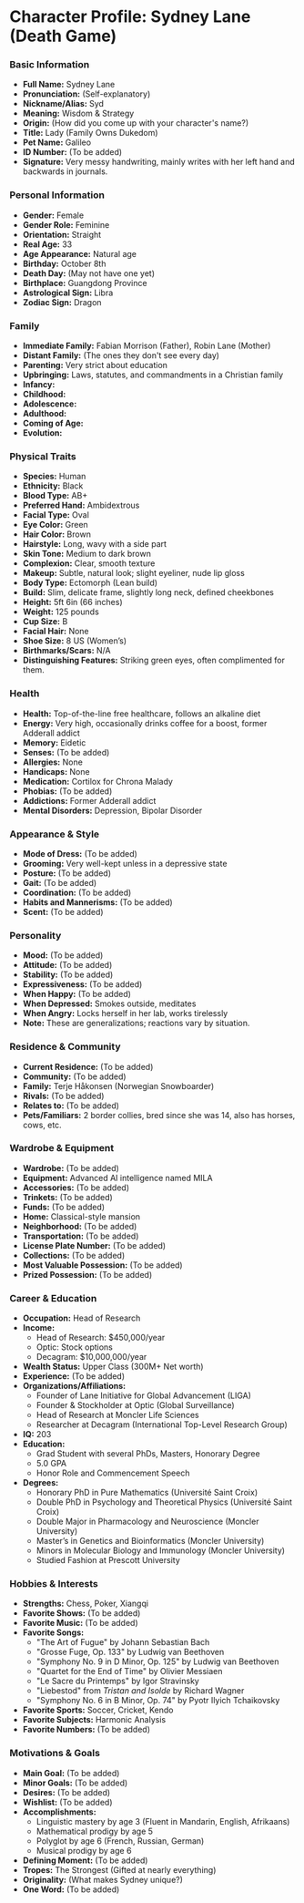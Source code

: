 # Character Profile: Sydney Lane (Death Game)

### Basic Information
- **Full Name:** Sydney Lane  
- **Pronunciation:** (Self-explanatory)  
- **Nickname/Alias:** Syd  
- **Meaning:** Wisdom & Strategy  
- **Origin:** (How did you come up with your character's name?)  
- **Title:** Lady (Family Owns Dukedom)  
- **Pet Name:** Galileo  
- **ID Number:** (To be added)  
- **Signature:** Very messy handwriting, mainly writes with her left hand and backwards in journals.  

### Personal Information
- **Gender:** Female  
- **Gender Role:** Feminine  
- **Orientation:** Straight  
- **Real Age:** 33  
- **Age Appearance:** Natural age  
- **Birthday:** October 8th  
- **Death Day:** (May not have one yet)  
- **Birthplace:** Guangdong Province  
- **Astrological Sign:** Libra  
- **Zodiac Sign:** Dragon  

### Family
- **Immediate Family:** Fabian Morrison (Father), Robin Lane (Mother)  
- **Distant Family:** (The ones they don't see every day)  
- **Parenting:** Very strict about education  
- **Upbringing:** Laws, statutes, and commandments in a Christian family  
- **Infancy:**  
- **Childhood:**  
- **Adolescence:**  
- **Adulthood:**  
- **Coming of Age:**  
- **Evolution:**  

### Physical Traits
- **Species:** Human  
- **Ethnicity:** Black  
- **Blood Type:** AB+  
- **Preferred Hand:** Ambidextrous  
- **Facial Type:** Oval  
- **Eye Color:** Green  
- **Hair Color:** Brown  
- **Hairstyle:** Long, wavy with a side part  
- **Skin Tone:** Medium to dark brown  
- **Complexion:** Clear, smooth texture  
- **Makeup:** Subtle, natural look; slight eyeliner, nude lip gloss  
- **Body Type:** Ectomorph (Lean build)  
- **Build:** Slim, delicate frame, slightly long neck, defined cheekbones  
- **Height:** 5ft 6in (66 inches)  
- **Weight:** 125 pounds  
- **Cup Size:** B  
- **Facial Hair:** None  
- **Shoe Size:** 8 US (Women’s)  
- **Birthmarks/Scars:** N/A  
- **Distinguishing Features:** Striking green eyes, often complimented for them.  

### Health
- **Health:** Top-of-the-line free healthcare, follows an alkaline diet  
- **Energy:** Very high, occasionally drinks coffee for a boost, former Adderall addict  
- **Memory:** Eidetic  
- **Senses:** (To be added)  
- **Allergies:** None  
- **Handicaps:** None  
- **Medication:** Cortilox for Chrona Malady  
- **Phobias:** (To be added)  
- **Addictions:** Former Adderall addict  
- **Mental Disorders:** Depression, Bipolar Disorder  

### Appearance & Style
- **Mode of Dress:** (To be added)  
- **Grooming:** Very well-kept unless in a depressive state  
- **Posture:** (To be added)  
- **Gait:** (To be added)  
- **Coordination:** (To be added)  
- **Habits and Mannerisms:** (To be added)  
- **Scent:** (To be added)  

### Personality
- **Mood:** (To be added)  
- **Attitude:** (To be added)  
- **Stability:** (To be added)  
- **Expressiveness:** (To be added)  
- **When Happy:** (To be added)  
- **When Depressed:** Smokes outside, meditates  
- **When Angry:** Locks herself in her lab, works tirelessly  
- **Note:** These are generalizations; reactions vary by situation.  

### Residence & Community
- **Current Residence:** (To be added)  
- **Community:** (To be added)  
- **Family:** Terje Håkonsen (Norwegian Snowboarder)  
- **Rivals:** (To be added)  
- **Relates to:** (To be added)  
- **Pets/Familiars:** 2 border collies, bred since she was 14, also has horses, cows, etc.  

### Wardrobe & Equipment
- **Wardrobe:** (To be added)  
- **Equipment:** Advanced AI intelligence named MILA  
- **Accessories:** (To be added)  
- **Trinkets:** (To be added)  
- **Funds:** (To be added)  
- **Home:** Classical-style mansion  
- **Neighborhood:** (To be added)  
- **Transportation:** (To be added)  
- **License Plate Number:** (To be added)  
- **Collections:** (To be added)  
- **Most Valuable Possession:** (To be added)  
- **Prized Possession:** (To be added)  

### Career & Education
- **Occupation:** Head of Research  
- **Income:** 
    - Head of Research: $450,000/year  
    - Optic: Stock options  
    - Decagram: $10,000,000/year  
- **Wealth Status:** Upper Class (300M+ Net worth)  
- **Experience:** (To be added)  
- **Organizations/Affiliations:** 
    - Founder of Lane Initiative for Global Advancement (LIGA)  
    - Founder & Stockholder at Optic (Global Surveillance)  
    - Head of Research at Moncler Life Sciences  
    - Researcher at Decagram (International Top-Level Research Group)  
- **IQ:** 203  
- **Education:** 
    - Grad Student with several PhDs, Masters, Honorary Degree  
    - 5.0 GPA  
    - Honor Role and Commencement Speech  
- **Degrees:** 
    - Honorary PhD in Pure Mathematics (Université Saint Croix)  
    - Double PhD in Psychology and Theoretical Physics (Université Saint Croix)  
    - Double Major in Pharmacology and Neuroscience (Moncler University)  
    - Master’s in Genetics and Bioinformatics (Moncler University)  
    - Minors in Molecular Biology and Immunology (Moncler University)  
    - Studied Fashion at Prescott University  

### Hobbies & Interests
- **Strengths:** Chess, Poker, Xiangqi  
- **Favorite Shows:** (To be added)  
- **Favorite Music:** (To be added)  
- **Favorite Songs:** 
    - "The Art of Fugue" by Johann Sebastian Bach  
    - "Grosse Fuge, Op. 133" by Ludwig van Beethoven  
    - "Symphony No. 9 in D Minor, Op. 125" by Ludwig van Beethoven  
    - "Quartet for the End of Time" by Olivier Messiaen  
    - "Le Sacre du Printemps" by Igor Stravinsky  
    - "Liebestod" from *Tristan and Isolde* by Richard Wagner  
    - "Symphony No. 6 in B Minor, Op. 74" by Pyotr Ilyich Tchaikovsky  
- **Favorite Sports:** Soccer, Cricket, Kendo  
- **Favorite Subjects:** Harmonic Analysis  
- **Favorite Numbers:** (To be added)  

### Motivations & Goals
- **Main Goal:** (To be added)  
- **Minor Goals:** (To be added)  
- **Desires:** (To be added)  
- **Wishlist:** (To be added)  
- **Accomplishments:** 
    - Linguistic mastery by age 3 (Fluent in Mandarin, English, Afrikaans)  
    - Mathematical prodigy by age 5  
    - Polyglot by age 6 (French, Russian, German)  
    - Musical prodigy by age 6  
- **Defining Moment:** (To be added)  
- **Tropes:** The Strongest (Gifted at nearly everything)  
- **Originality:** (What makes Sydney unique?)  
- **One Word:** (To be added)  

